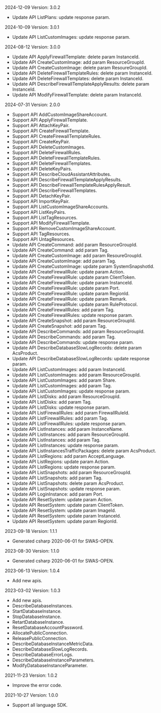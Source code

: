 2024-12-09 Version: 3.0.2
- Update API ListPlans: update response param.


2024-10-09 Version: 3.0.1
- Update API ListCustomImages: update response param.


2024-08-12 Version: 3.0.0
- Update API ApplyFirewallTemplate: delete param InstanceId.
- Update API CreateCustomImage: add param ResourceGroupId.
- Update API CreateCustomImage: delete param ResoureGroupId.
- Update API DeleteFirewallTemplateRules: delete param InstanceId.
- Update API DeleteFirewallTemplates: delete param InstanceId.
- Update API DescribeFirewallTemplateApplyResults: delete param InstanceId.
- Update API ModifyFirewallTemplate: delete param InstanceId.


2024-07-31 Version: 2.0.0
- Support API AddCustomImageShareAccount.
- Support API ApplyFirewallTemplate.
- Support API AttachKeyPair.
- Support API CreateFirewallTemplate.
- Support API CreateFirewallTemplateRules.
- Support API CreateKeyPair.
- Support API DeleteCustomImages.
- Support API DeleteFirewallRules.
- Support API DeleteFirewallTemplateRules.
- Support API DeleteFirewallTemplates.
- Support API DeleteKeyPairs.
- Support API DescribeCloudAssistantAttributes.
- Support API DescribeFirewallTemplateApplyResults.
- Support API DescribeFirewallTemplateRulesApplyResult.
- Support API DescribeFirewallTemplates.
- Support API DetachKeyPair.
- Support API ImportKeyPair.
- Support API ListCustomImageShareAccounts.
- Support API ListKeyPairs.
- Support API ListTagResources.
- Support API ModifyFirewallTemplate.
- Support API RemoveCustomImageShareAccount.
- Support API TagResources.
- Support API UntagResources.
- Update API CreateCommand: add param ResourceGroupId.
- Update API CreateCommand: add param Tag.
- Update API CreateCustomImage: add param ResoureGroupId.
- Update API CreateCustomImage: add param Tag.
- Update API CreateCustomImage: update param SystemSnapshotId.
- Update API CreateFirewallRule: update param Action.
- Update API CreateFirewallRule: update param ClientToken.
- Update API CreateFirewallRule: update param InstanceId.
- Update API CreateFirewallRule: update param Port.
- Update API CreateFirewallRule: update param RegionId.
- Update API CreateFirewallRule: update param Remark.
- Update API CreateFirewallRule: update param RuleProtocol.
- Update API CreateFirewallRules: add param Tag.
- Update API CreateFirewallRules: update response param.
- Update API CreateSnapshot: add param ResourceGroupId.
- Update API CreateSnapshot: add param Tag.
- Update API DescribeCommands: add param ResourceGroupId.
- Update API DescribeCommands: add param Tag.
- Update API DescribeCommands: update response param.
- Update API DescribeDatabaseSlowLogRecords: delete param AcsProduct.
- Update API DescribeDatabaseSlowLogRecords: update response param.
- Update API ListCustomImages: add param InstanceId.
- Update API ListCustomImages: add param ResourceGroupId.
- Update API ListCustomImages: add param Share.
- Update API ListCustomImages: add param Tag.
- Update API ListCustomImages: update response param.
- Update API ListDisks: add param ResourceGroupId.
- Update API ListDisks: add param Tag.
- Update API ListDisks: update response param.
- Update API ListFirewallRules: add param FirewallRuleId.
- Update API ListFirewallRules: add param Tag.
- Update API ListFirewallRules: update response param.
- Update API ListInstances: add param InstanceName.
- Update API ListInstances: add param ResourceGroupId.
- Update API ListInstances: add param Tag.
- Update API ListInstances: update response param.
- Update API ListInstancesTrafficPackages: delete param AcsProduct.
- Update API ListRegions: add param AcceptLanguage.
- Update API ListRegions: update param Action.
- Update API ListRegions: update response param.
- Update API ListSnapshots: add param ResourceGroupId.
- Update API ListSnapshots: add param Tag.
- Update API ListSnapshots: delete param AcsProduct.
- Update API ListSnapshots: update response param.
- Update API LoginInstance: add param Port.
- Update API ResetSystem: update param Action.
- Update API ResetSystem: update param ClientToken.
- Update API ResetSystem: update param ImageId.
- Update API ResetSystem: update param InstanceId.
- Update API ResetSystem: update param RegionId.


2023-09-18 Version: 1.1.1
- Generated csharp 2020-06-01 for SWAS-OPEN.

2023-08-30 Version: 1.1.0
- Generated csharp 2020-06-01 for SWAS-OPEN.

2023-06-13 Version: 1.0.4
- Add new apis.

2023-03-02 Version: 1.0.3
- Add new apis.
- DescribeDatabaseInstances.
- StartDatabaseInstance.
- StopDatabaseInstance.
- RetartDatabaseInstance.
- ResetDatabaseAccountPassword.
- AllocatePublicConnection.
- ReleasePublicConnection.
- DescribeDatabaseInstanceMetricData.
- DescribeDatabaseSlowLogRecords.
- DescribeDatabaseErrorLogs.
- DescribeDatabaseInstanceParameters.
- ModifyDatabaseInstanceParameter.

2021-11-23 Version: 1.0.2
- Improve the error code.

2021-10-27 Version: 1.0.0
- Support all language SDK.

